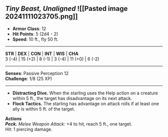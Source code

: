 _Tiny Beast, Unaligned_
![[Pasted image 20241111023705.png]]
---

- **Armor Class**: 12
- **Hit Points**: 5 (2d4 - 2)
- **Speed**: 10 ft., fly 50 ft.

---

**STR** | **DEX** | **CON** | **INT** | **WIS** | **CHA**  
3 (-4) | 15 (+2) | 8 (-1) | 3 (-4) | 11 (+0) | 6 (-2)

---

**Senses**: Passive Perception 12  
**Challenge**: 1/8 (25 XP)

---

- **Distracting Dive.** When the starling uses the Help action on a creature within 5 ft., the target has disadvantage on its next attack.
- **Flock Tactics.** The starling has advantage on attack rolls if at least one ally is within 5 ft. of the target.

**Actions**  
_**Peck.**_ _Melee Weapon Attack:_ +4 to hit, reach 5 ft., one target.  
Hit: 1 piercing damage.